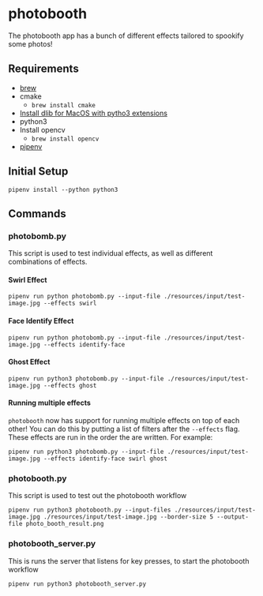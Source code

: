 # photobooth

The photobooth app has a bunch of different effects tailored to spookify some photos!

## Requirements

* [brew](https://brew.sh/)
* cmake
  * `brew install cmake`
* [Install dlib for MacOS with pytho3 extensions](https://gist.github.com/ageitgey/629d75c1baac34dfa5ca2a1928a7aeaf)
* python3
* Install opencv
  * `brew install opencv`
* [pipenv](https://pypi.org/project/pipenv/)

## Initial Setup

```shell
pipenv install --python python3
```

## Commands

### photobomb.py

This script is used to test individual effects, as well as different combinations of effects.

#### Swirl Effect

```shell
pipenv run python photobomb.py --input-file ./resources/input/test-image.jpg --effects swirl
```

#### Face Identify Effect

```shell
pipenv run python photobomb.py --input-file ./resources/input/test-image.jpg --effects identify-face
```

#### Ghost Effect

```shell
pipenv run python3 photobomb.py --input-file ./resources/input/test-image.jpg --effects ghost
```

#### Running multiple effects

`photobooth` now has support for running multiple effects on top of each other! You can do this by putting a list of filters after the `--effects` flag. These effects are run in the order the are written. For example:

```shell
pipenv run python3 photobomb.py --input-file ./resources/input/test-image.jpg --effects identify-face swirl ghost
```

### photobooth.py

This script is used to test out the photobooth workflow

```shell
pipenv run python3 photobooth.py --input-files ./resources/input/test-image.jpg ./resources/input/test-image.jpg --border-size 5 --output-file photo_booth_result.png
```

### photobooth_server.py

This is runs the server that listens for key presses, to start the photobooth workflow

```shell
pipenv run python3 photobooth_server.py
```

